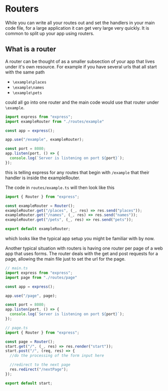 # Routers

While you can write all your routes out and set the handlers in your main code file, for a large application it can get very large very quickly. It is common to split up your app using routers.

## What is a router

A router can be thought of as a smaller subsection of your app that lives under it's own resource. For example if you have several urls that all start with the same path

- `\example\places`
- `\example\names`
- `\example\pets`

could all go into one router and the main code would use that router under `\example`.

``` typescript
import express from "express";
import exampleRouter from "./routes/example"

const app = express();

app.use("/example", exampleRouter);

const port = 8080;
app.listen(port, () => {
  console.log(`Server is listening on port ${port}`);
});
```

this is telling express for any routes that begin with `/example` that their handler is inside the exampleRouter.

The code in `routes/example.ts` will then look like this

``` typescript
import { Router } from "express";

const exampleRouter = Router();
exampleRouter.get("/places", (_, res) => res.send("places"));
exampleRouter.get("/names", (_, res) => res.send("names"));
exampleRouter.get("/pets", (_, res) => res.send("pets"));

export default exampleRouter;
```

which looks like the typical app setup you might be familiar with by now.

Another typical situation with routers is having one router per page of a web app that uses forms. The router deals with the get and post requests for a page, allowing the main file just to set the url for the page.

``` typescript
// main.ts
import express from "express";
import page from "./routes/page"

const app = express();

app.use("/page", page);

const port = 8080;
app.listen(port, () => {
  console.log(`Server is listening on port ${port}`);
});
```

``` typescript
// page.ts
import { Router } from "express";

const page = Router();
start.get("/", (_, res) => res.render("start"));
start.post("/", (req, res) => {
  //do the processing of the form input here

  //redirect to the next page
  res.redirect("/nextPage");
});

export default start;
```
